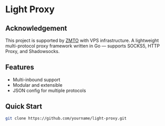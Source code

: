 # Light Proxy
## Acknowledgement
This project is supported by [ZMTO](https://zmto.com) with VPS infrastructure.
A lightweight multi-protocol proxy framework written in Go — supports SOCKS5, HTTP Proxy, and Shadowsocks.

## Features
- Multi-inbound support
- Modular and extensible
- JSON config for multiple protocols

## Quick Start
```bash
git clone https://github.com/yourname/light-proxy.git

 
